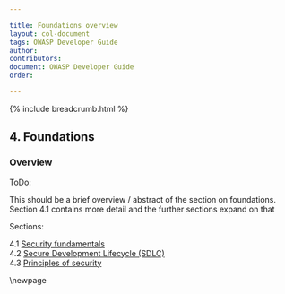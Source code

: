 ```yaml
---

title: Foundations overview
layout: col-document
tags: OWASP Developer Guide
author:
contributors:
document: OWASP Developer Guide
order:

---
```


{% include breadcrumb.html %}
## 4. Foundations

### Overview
ToDo:

This should be a brief overview / abstract of the section on foundations.
Section 4.1 contains more detail and the further sections expand on that

Sections:

4.1 [Security fundamentals](#security-fundamentals)  
4.2 [Secure Development Lifecycle (SDLC)](#secure-development-lifecycle)  
4.3 [Principles of security](#principles-of-security)  


\newpage
